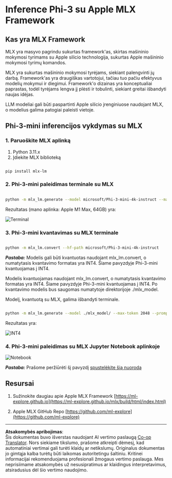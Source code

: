 <!--
CO_OP_TRANSLATOR_METADATA:
{
  "original_hash": "dcb656f3d206fc4968e236deec5d4384",
  "translation_date": "2025-09-12T14:55:15+00:00",
  "source_file": "md/01.Introduction/03/MLX_Inference.md",
  "language_code": "lt"
}
-->
# **Inference Phi-3 su Apple MLX Framework**

## **Kas yra MLX Framework**

MLX yra masyvo pagrindu sukurtas framework'as, skirtas mašininio mokymosi tyrimams su Apple silicio technologija, sukurtas Apple mašininio mokymosi tyrimų komandos.

MLX yra sukurtas mašininio mokymosi tyrėjams, siekiant palengvinti jų darbą. Framework'as yra draugiškas vartotojui, tačiau tuo pačiu efektyvus modelių mokymui ir diegimui. Framework'o dizainas yra konceptualiai paprastas, todėl tyrėjams lengva jį plėsti ir tobulinti, siekiant greitai išbandyti naujas idėjas.

LLM modeliai gali būti paspartinti Apple silicio įrenginiuose naudojant MLX, o modelius galima patogiai paleisti vietoje.

## **Phi-3-mini inferencijos vykdymas su MLX**

### **1. Paruoškite MLX aplinką**

1. Python 3.11.x
2. Įdiekite MLX biblioteką

```bash

pip install mlx-lm

```

### **2. Phi-3-mini paleidimas terminale su MLX**

```bash

python -m mlx_lm.generate --model microsoft/Phi-3-mini-4k-instruct --max-token 2048 --prompt  "<|user|>\nCan you introduce yourself<|end|>\n<|assistant|>"

```

Rezultatas (mano aplinka: Apple M1 Max, 64GB) yra:

![Terminal](../../../../../imgs/01/03/MLX/01.png)

### **3. Phi-3-mini kvantavimas su MLX terminale**

```bash

python -m mlx_lm.convert --hf-path microsoft/Phi-3-mini-4k-instruct

```

***Pastaba:*** Modelis gali būti kvantuotas naudojant mlx_lm.convert, o numatytasis kvantavimo formatas yra INT4. Šiame pavyzdyje Phi-3-mini kvantuojamas į INT4.

Modelis kvantuojamas naudojant mlx_lm.convert, o numatytasis kvantavimo formatas yra INT4. Šiame pavyzdyje Phi-3-mini kvantuojamas į INT4. Po kvantavimo modelis bus saugomas numatytoje direktorijoje ./mlx_model.

Modelį, kvantuotą su MLX, galima išbandyti terminale.

```bash

python -m mlx_lm.generate --model ./mlx_model/ --max-token 2048 --prompt  "<|user|>\nCan you introduce yourself<|end|>\n<|assistant|>"

```

Rezultatas yra:

![INT4](../../../../../imgs/01/03/MLX/02.png)

### **4. Phi-3-mini paleidimas su MLX Jupyter Notebook aplinkoje**

![Notebook](../../../../../imgs/01/03/MLX/03.png)

***Pastaba:*** Prašome peržiūrėti šį pavyzdį [spustelėkite šią nuorodą](../../../../../code/03.Inference/MLX/MLX_DEMO.ipynb)

## **Resursai**

1. Sužinokite daugiau apie Apple MLX Framework [https://ml-explore.github.io](https://ml-explore.github.io/mlx/build/html/index.html)

2. Apple MLX GitHub Repo [https://github.com/ml-explore](https://github.com/ml-explore)

---

**Atsakomybės apribojimas**:  
Šis dokumentas buvo išverstas naudojant AI vertimo paslaugą [Co-op Translator](https://github.com/Azure/co-op-translator). Nors siekiame tikslumo, prašome atkreipti dėmesį, kad automatiniai vertimai gali turėti klaidų ar netikslumų. Originalus dokumentas jo gimtąja kalba turėtų būti laikomas autoritetingu šaltiniu. Kritinei informacijai rekomenduojama profesionali žmogaus vertimo paslauga. Mes neprisiimame atsakomybės už nesusipratimus ar klaidingus interpretavimus, atsiradusius dėl šio vertimo naudojimo.